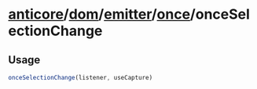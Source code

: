 # [anticore](../../../../../../#reference)/[dom](../../../#reference)/[emitter](../../#reference)/[once](../#reference)/<a name="reference">onceSelectionChange</a>

## Usage

```js
onceSelectionChange(listener, useCapture)
```